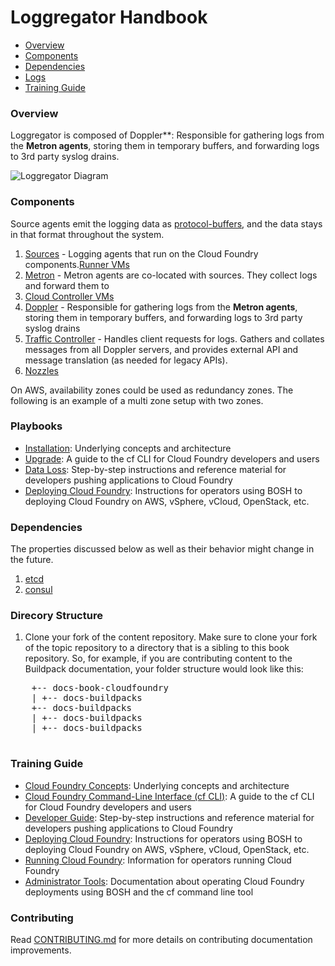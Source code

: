 Loggregator Handbook
===========

-   [Overview](https://github.com/)
-   [Components](https://github.com/)
-   [Dependencies](https://github.com/)
-   [Logs](https://github.com/)
-   [Training Guide](https://github.com/)

### Overview

Loggregator is composed of Doppler**: Responsible for gathering logs from the **Metron agents**, storing them in temporary buffers, and forwarding logs to 3rd party syslog drains.

![Loggregator Diagram](https://github.com/cloudfoundry/loggregator/blob/develop/docs/loggregator.png )

### Components
Source agents emit the logging data as [protocol-buffers](https://github.com/google/protobuf), and the data stays in that format throughout the system.

1. [Sources](https://github.com/) - Logging agents that run on the Cloud Foundry components.[Runner VMs](https://github.com/)
2. [Metron](https://github.com/) - Metron agents are co-located with sources. They collect logs and forward them to
1. [Cloud Controller VMs](https://github.com/)
2. [Doppler](https://github.com/) - Responsible for gathering logs from the **Metron agents**, storing them in temporary buffers, and forwarding logs to 3rd party syslog drains
3. [Traffic Controller](https://github.com/) - Handles client requests for logs. Gathers and collates messages from all Doppler servers, and provides external API and message translation (as needed for legacy APIs).
4. [Nozzles](https://github.com/)

On AWS, availability zones could be used as redundancy zones. The following is an example of a multi zone setup with two zones.

### Playbooks
* [Installation](http://github.com/cloudfoundry/docs-cloudfoundry-concepts): Underlying concepts and architecture
* [Upgrade](https://github.com/cloudfoundry/docs-cf-cli): A guide to the cf CLI for Cloud Foundry developers and users 
* [Data Loss](http://github.com/cloudfoundry/docs-dev-guide): Step-by-step instructions and reference material for developers pushing applications to Cloud Foundry
* [Deploying Cloud Foundry](http://github.com/cloudfoundry/docs-deploying-cf): Instructions for operators using BOSH to deploying Cloud Foundry on AWS, vSphere, vCloud, OpenStack, etc.

### Dependencies
The properties discussed below as well as their behavior might change in the future.

1. [etcd](https://github.com/)
1. [consul](https://github.com/)

### Direcory Structure

1. Clone your fork of the content repository. Make sure to clone your fork of the topic repository to a directory that is a sibling to this book repository. So, for example, if you are contributing content to the Buildpack documentation, your folder structure would look like this:

  <pre>
    +-- docs-book-cloudfoundry
    | +-- docs-buildpacks
    +-- docs-buildpacks
    | +-- docs-buildpacks
    | +-- docs-buildpacks
  </pre>

### Training Guide

* [Cloud Foundry Concepts](http://github.com/cloudfoundry/docs-cloudfoundry-concepts): Underlying concepts and architecture
* [Cloud Foundry Command-Line Interface (cf CLI)](https://github.com/cloudfoundry/docs-cf-cli): A guide to the cf CLI for Cloud Foundry developers and users 
* [Developer Guide](http://github.com/cloudfoundry/docs-dev-guide): Step-by-step instructions and reference material for developers pushing applications to Cloud Foundry
* [Deploying Cloud Foundry](http://github.com/cloudfoundry/docs-deploying-cf): Instructions for operators using BOSH to deploying Cloud Foundry on AWS, vSphere, vCloud, OpenStack, etc.
* [Running Cloud Foundry](http://github.com/cloudfoundry/docs-running-cf): Information for operators running Cloud Foundry
* [Administrator Tools](https://github.com/cloudfoundry/docs-cf-admin): Documentation about operating Cloud Foundry deployments using BOSH and the cf command line tool

### Contributing

Read [CONTRIBUTING.md](<CONTRIBUTING.md>) for more details on contributing
documentation improvements.

